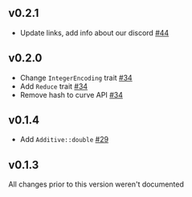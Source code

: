 ## v0.2.1
* Update links, add info about our discord [#44]

[#44]: https://github.com/LFDT-Lockness/generic-ec/pull/44

## v0.2.0
* Change `IntegerEncoding` trait [#34]
* Add `Reduce` trait [#34]
* Remove hash to curve API [#34]

[#34]: https://github.com/LFDT-Lockness/generic-ec/pull/34

## v0.1.4
* Add `Additive::double` [#29]

[#29]: https://github.com/LFDT-Lockness/generic-ec/pull/29

## v0.1.3

All changes prior to this version weren't documented
